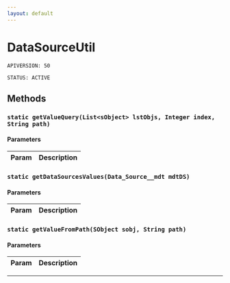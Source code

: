 ```yaml
---
layout: default
---
```

# DataSourceUtil

`APIVERSION: 50`

`STATUS: ACTIVE`
## Methods
### `static getValueQuery(List<sObject> lstObjs, Integer index, String path)`
#### Parameters
|Param|Description|
|---|---|

### `static getDataSourcesValues(Data_Source__mdt mdtDS)`
#### Parameters
|Param|Description|
|---|---|

### `static getValueFromPath(SObject sobj, String path)`
#### Parameters
|Param|Description|
|---|---|

---
